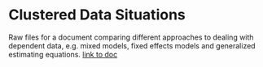 # Clustered Data Situations

Raw files for a document comparing different approaches to dealing with dependent data, e.g. mixed models, fixed effects models and generalized estimating equations. [link to doc](https://m-clark.github.io/docs/clustered/)
